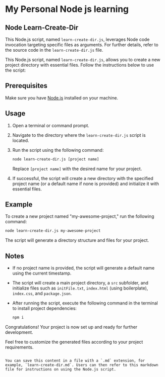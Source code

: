 # My Personal Node js learning

## Node Learn-Create-Dir

This Node.js script, named `learn-create-dir.js`, leverages Node code invocation targeting specific files as arguments. For further details, refer to the source code in the `learn-create-dir.js` file.

This Node.js script, named `learn-create-dir.js`, allows you to create a new project directory with essential files. Follow the instructions below to use the script:

## Prerequisites

Make sure you have [Node.js](https://nodejs.org/) installed on your machine.

## Usage

1. Open a terminal or command prompt.

2. Navigate to the directory where the `learn-create-dir.js` script is located.

3. Run the script using the following command:

   ```bash
   node learn-create-dir.js [project name]
   ```

   Replace `[project name]` with the desired name for your project.

4. If successful, the script will create a new directory with the specified project name (or a default name if none is provided) and initialize it with essential files.

## Example

To create a new project named "my-awesome-project," run the following command:

```bash
node learn-create-dir.js my-awesome-project
```

The script will generate a directory structure and files for your project.

## Notes

- If no project name is provided, the script will generate a default name using the current timestamp.

- The script will create a main project directory, a `src` subfolder, and initialize files such as `initFile.txt`, `index.html` (using boilerplate), `index.css`, and `package.json`.

- After running the script, execute the following command in the terminal to install project dependencies:

  ```bash
  npm i
  ```

Congratulations! Your project is now set up and ready for further development.

Feel free to customize the generated files according to your project requirements.

```

You can save this content in a file with a `.md` extension, for example, `learn-create-dir.md`. Users can then refer to this markdown file for instructions on using the Node.js script.
```

```

```
